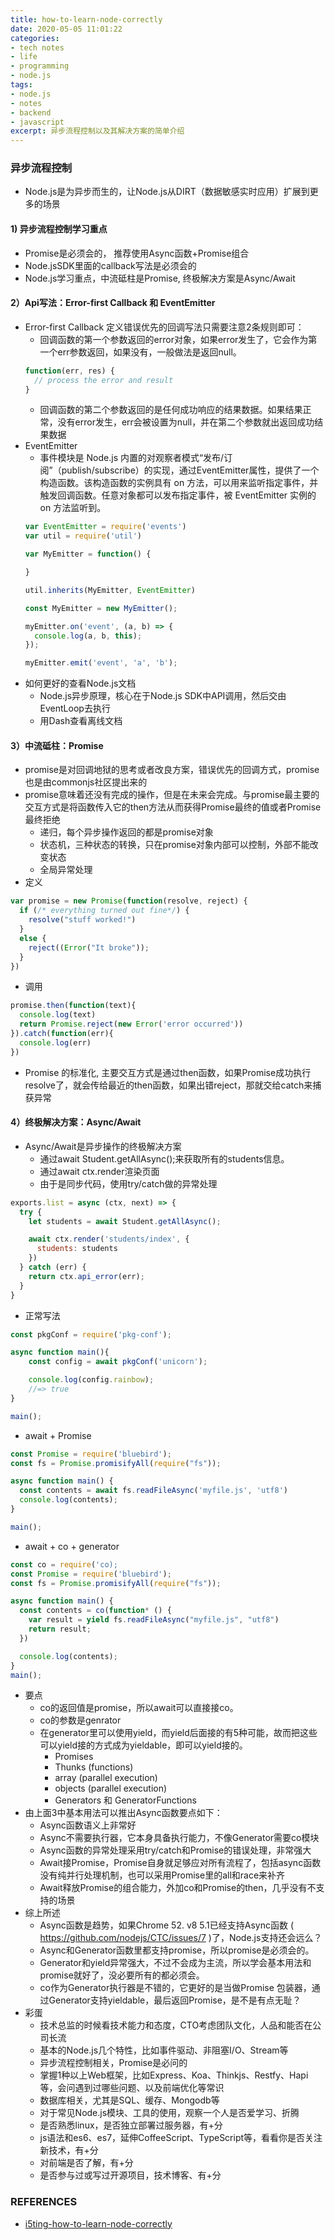 ```yaml
---
title: how-to-learn-node-correctly
date: 2020-05-05 11:01:22
categories:
- tech notes
- life
- programming
- node.js
tags:
- node.js
- notes
- backend
- javascript
excerpt: 异步流程控制以及其解决方案的简单介绍
---
```


### 异步流程控制
- Node.js是为异步而生的，让Node.js从DIRT（数据敏感实时应用）扩展到更多的场景

#### 1) 异步流程控制学习重点
- Promise是必须会的， 推荐使用Async函数+Promise组合
- Node.jsSDK里面的callback写法是必须会的
- Node.js学习重点，中流砥柱是Promise, 终极解决方案是Async/Await
#### 2）Api写法：Error-first Callback 和 EventEmitter
- Error-first Callback 定义错误优先的回调写法只需要注意2条规则即可：
  - 回调函数的第一个参数返回的error对象，如果error发生了，它会作为第一个err参数返回，如果没有，一般做法是返回null。
  ```js
  function(err, res) {
    // process the error and result
  }
  ```
  - 回调函数的第二个参数返回的是任何成功响应的结果数据。如果结果正常，没有error发生，err会被设置为null，并在第二个参数就出返回成功结果数据
- EventEmitter
  - 事件模块是 Node.js 内置的对观察者模式“发布/订阅”（publish/subscribe）的实现，通过EventEmitter属性，提供了一个构造函数。该构造函数的实例具有 on 方法，可以用来监听指定事件，并触发回调函数。任意对象都可以发布指定事件，被 EventEmitter 实例的 on 方法监听到。
  ```js
  var EventEmitter = require('events')
  var util = require('util')

  var MyEmitter = function() {

  }

  util.inherits(MyEmitter, EventEmitter)

  const MyEmitter = new MyEmitter();

  myEmitter.on('event', (a, b) => {
    console.log(a, b, this);
  });

  myEmitter.emit('event', 'a', 'b');
  ```
- 如何更好的查看Node.js文档
  - Node.js异步原理，核心在于Node.js SDK中API调用，然后交由EventLoop去执行
  - 用Dash查看离线文档
#### 3）中流砥柱：Promise
- promise是对回调地狱的思考或者改良方案，错误优先的回调方式，promise也是由commonjs社区提出来的
- promise意味着还没有完成的操作，但是在未来会完成。与promise最主要的交互方式是将函数传入它的then方法从而获得Promise最终的值或者Promise最终拒绝
  - 递归，每个异步操作返回的都是promise对象
  - 状态机，三种状态的转换，只在promise对象内部可以控制，外部不能改变状态
  - 全局异常处理
- 定义
```js
var promise = new Promise(function(resolve, reject) {
  if (/* everything turned out fine*/) {
    resolve("stuff worked!")
  }
  else {
    reject((Error("It broke"));
  }
})

```
- 调用
```js
promise.then(function(text){
  console.log(text)
  return Promise.reject(new Error('error occurred'))
}).catch(function(err){
  console.log(err)
})
```
- Promise 的标准化, 主要交互方式是通过then函数，如果Promise成功执行resolve了，就会传给最近的then函数，如果出错reject，那就交给catch来捕获异常

#### 4）终极解决方案：Async/Await
- Async/Await是异步操作的终极解决方案
  - 通过await Student.getAllAsync();来获取所有的students信息。
  - 通过await ctx.render渲染页面
  - 由于是同步代码，使用try/catch做的异常处理
```js
exports.list = async (ctx, next) => {
  try {
    let students = await Student.getAllAsync();

    await ctx.render('students/index', {
      students: students
    })
  } catch (err) {
    return ctx.api_error(err);
  }
}
```
- 正常写法
```js
const pkgConf = require('pkg-conf');

async function main(){
    const config = await pkgConf('unicorn');

    console.log(config.rainbow);
    //=> true
}

main();
```
- await + Promise

```js
const Promise = require('bluebird');
const fs = Promise.promisifyAll(require("fs"));

async function main() {
  const contents = await fs.readFileAsync('myfile.js', 'utf8')
  console.log(contents);
}

main();
```
- await + co + generator

```js
const co = require('co);
const Promise = require('bluebird');
const fs = Promise.promisifyAll(require("fs"));

async function main() {
  const contents = co(function* () {
    var result = yield fs.readFileAsync("myfile.js", "utf8")
    return result;
  })

  console.log(contents);
}
main();
```
- 要点
  - co的返回值是promise，所以await可以直接接co。
  - co的参数是genrator
  - 在generator里可以使用yield，而yield后面接的有5种可能，故而把这些可以yield接的方式成为yieldable，即可以yield接的。
    - Promises
    - Thunks (functions)
    - array (parallel execution)
    - objects (parallel execution)
    - Generators 和 GeneratorFunctions
- 由上面3中基本用法可以推出Async函数要点如下：
  - Async函数语义上非常好
  - Async不需要执行器，它本身具备执行能力，不像Generator需要co模块
  - Async函数的异常处理采用try/catch和Promise的错误处理，非常强大
  - Await接Promise，Promise自身就足够应对所有流程了，包括async函数没有纯并行处理机制，也可以采用Promise里的all和race来补齐
  - Await释放Promise的组合能力，外加co和Promise的then，几乎没有不支持的场景
- 综上所述
  - Async函数是趋势，如果Chrome 52. v8 5.1已经支持Async函数 ( https://github.com/nodejs/CTC/issues/7 )了，Node.js支持还会远么？
  - Async和Generator函数里都支持promise，所以promise是必须会的。
  - Generator和yield异常强大，不过不会成为主流，所以学会基本用法和promise就好了，没必要所有的都必须会。
  - co作为Generator执行器是不错的，它更好的是当做Promise 包装器，通过Generator支持yieldable，最后返回Promise，是不是有点无耻？
- 彩蛋
  - 技术总监的时候看技术能力和态度，CTO考虑团队文化，人品和能否在公司长流
  - 基本的Node.js几个特性，比如事件驱动、非阻塞I/O、Stream等
  - 异步流程控制相关，Promise是必问的
  - 掌握1种以上Web框架，比如Express、Koa、Thinkjs、Restfy、Hapi等，会问遇到过哪些问题、以及前端优化等常识
  - 数据库相关，尤其是SQL、缓存、Mongodb等
  - 对于常见Node.js模块、工具的使用，观察一个人是否爱学习、折腾
  - 是否熟悉linux，是否独立部署过服务器，有+分
  - js语法和es6、es7，延伸CoffeeScript、TypeScript等，看看你是否关注新技术，有+分
  - 对前端是否了解，有+分
  - 是否参与过或写过开源项目，技术博客、有+分

### REFERENCES
- [i5ting-how-to-learn-node-correctly](https://i5ting.github.io/How-to-learn-node-correctly/#10306)
